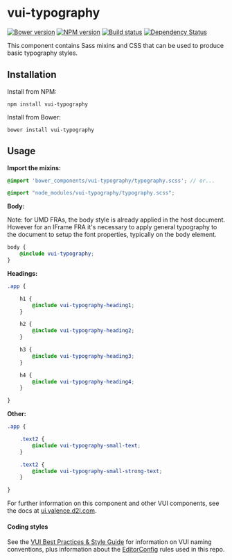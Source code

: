# vui-typography
[![Bower version][bower-image]][bower-url]
[![NPM version][npm-image]][npm-url]
[![Build status][ci-image]][ci-url]
[![Dependency Status][dependencies-image]][dependencies-url]

This component contains Sass mixins and CSS that can be used to produce basic typography styles.

## Installation

Install from NPM:
```shell
npm install vui-typography
```

Install from Bower:
```shell
bower install vui-typography
```

## Usage

**Import the mixins:**

```scss
@import 'bower_components/vui-typography/typography.scss'; // or...

@import "node_modules/vui-typography/typography.scss";
```

**Body:**

Note: for UMD FRAs, the body style is already applied in the host document. However for an IFrame FRA it's necessary to apply general typography to the document to setup the font properties, typically on the body element.

```scss
body {
	@include vui-typography;
}
```

**Headings:** 

```scss
.app {

	h1 {
		@include vui-typography-heading1;
	}

	h2 {
		@include vui-typography-heading2;
	}

	h3 {
		@include vui-typography-heading3;
	}

	h4 {
		@include vui-typography-heading4;
	}

}
```

**Other:** 

```scss
.app {

	.text2 {
		@include vui-typography-small-text;
	}

	.text2 {
		@include vui-typography-small-strong-text;
	}

}
```

For further information on this component and other VUI components, see the docs at [ui.valence.d2l.com](http://ui.valence.d2l.com/).

#### Coding styles

See the [VUI Best Practices & Style Guide](https://github.com/Brightspace/valence-ui-docs/wiki/Best-Practices-&-Style-Guide) for information on VUI naming conventions, plus information about the [EditorConfig](http://editorconfig.org) rules used in this repo.

[bower-url]: http://bower.io/search/?q=vui-typography
[bower-image]: https://img.shields.io/bower/v/vui-typography.svg
[npm-url]: https://www.npmjs.org/package/vui-typography
[npm-image]: https://img.shields.io/npm/v/vui-typography.svg
[ci-url]: https://travis-ci.org/Brightspace/valence-ui-typography
[ci-image]: https://img.shields.io/travis-ci/Brightspace/valence-ui-typography.svg
[dependencies-url]: https://david-dm.org/brightspace/valence-ui-typography
[dependencies-image]: https://img.shields.io/david/Brightspace/valence-ui-typography.svg
